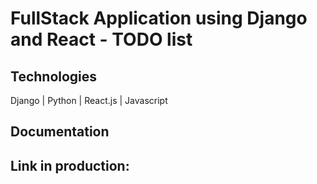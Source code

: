 # FullStack Application using Django and React - TODO list

## Technologies

Django | Python | React.js | Javascript

## Documentation


## Link in production:

